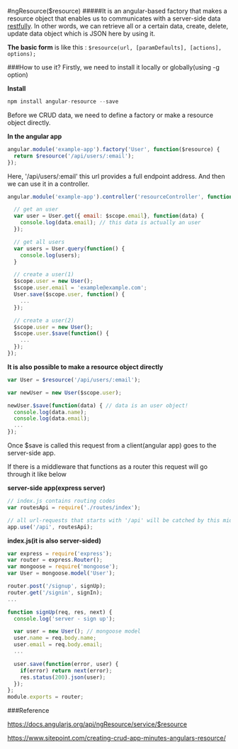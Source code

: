 #ngResource($resource)
#####It is an angular-based factory that makes a resource object that enables us to communicates with a server-side data [restfully](https://en.wikipedia.org/wiki/Representational_state_transfer).
In other words, we can retrieve all or a certain data, create, delete, update data object which is JSON here by using it.

**The basic form** is like this : ```$resource(url, [paramDefaults], [actions], options);```

###How to use it?
Firstly, we need to install it locally or globally(using -g option)

**Install**
```javascript
npm install angular-resource --save
```

Before we CRUD data, we need to define a factory or make a resource object directly.

**In the angular app**
```javascript
angular.module('example-app').factory('User', function($resource) {
  return $resource('/api/users/:email');
});
```
Here, '/api/users/:email' this url provides a full endpoint address.
And then we can use it in a controller.
```javascript
angular.module('example-app').controller('resourceController', function($scope, User) {

  // get an user
  var user = User.get({ email: $scope.email}, function(data) {
    console.log(data.email); // this data is actually an user
  });

  // get all users
  var users = User.query(function() {
    console.log(users);
  }

  // create a user(1)
  $scope.user = new User();
  $scope.user.email = 'example@example.com';
  User.save($scope.user, function() {
    ...
  });

  // create a user(2)
  $scope.user = new User();
  $scope.user.$save(function() {
    ...
  });
});
```

**It is also possible to make a resource object directly**
```javascript
var User = $resource('/api/users/:email');

var newUser = new User($scope.user);

newUser.$save(function(data) { // data is an user object!
  console.log(data.name);
  console.log(data.email);
  ...
});
```

Once $save is called this request from a client(angular app) goes to the server-side app.

If there is a middleware that functions as a router this request will go through it like below

**server-side app(express server)**
```javascript
// index.js contains routing codes
var routesApi = require('./routes/index');

// all url-requests that starts with '/api' will be catched by this middleware
app.use('/api', routesApi);
```

**index.js(it is also server-sided)**
```javascript
var express = require('express');
var router = express.Router();
var mongoose = require('mongoose');
var User = mongoose.model('User');

router.post('/signup', signUp);
router.get('/signin', signIn);
...

function signUp(req, res, next) {
  console.log('server - sign up');

  var user = new User(); // mongoose model
  user.name = req.body.name;
  user.email = req.body.email;
  ...

  user.save(function(error, user) {
    if(error) return next(error);
    res.status(200).json(user);
  });
};
module.exports = router;
```

###Reference

https://docs.angularjs.org/api/ngResource/service/$resource

https://www.sitepoint.com/creating-crud-app-minutes-angulars-resource/

